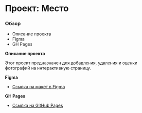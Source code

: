 # Проект: Место

### Обзор

* Описание проекта
* Figma
* GH Pages

**Описание проекта**

Этот проект предназначен для добавления, удаления и оценки фотографий на интерактивную страницу.

**Figma**

* [Ссылка на макет в Figma](https://www.figma.com/file/2cn9N9jSkmxD84oJik7xL7/JavaScript.-Sprint-4?node-id=0%3A1)

**GH Pages**

* [Ссылка на GitHub Pages](https://evdokimmellin.github.io/mesto/)


